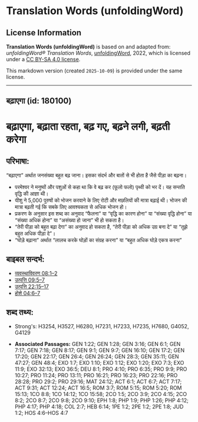# Translation Words (unfoldingWord)

## License Information

**Translation Words (unfoldingWord)** is based on and adapted from: _unfoldingWord® Translation Words_, [unfoldingWord](https://unfoldingword.org/utw), 2022, which is licensed under a [CC BY-SA 4.0 license](https://creativecommons.org/licenses/by-sa/4.0/legalcode.en).

This markdown version (created `2025-10-09`) is provided under the same license.



--------------------------------

## बढ़ाएगा (id: 180100)

बढ़ाएगा, बढ़ाता रहता, बढ़ गए, बढ़ने लगी, बढ़ती करेगा
===================================================

परिभाषा:
--------

“बढ़ाएगा” अर्थात जनसंख्या बहुत बढ़ जाना। इसका संदर्भ और बातों से भी होता है जैसे पीड़ा का बढ़ना।

* परमेश्वर ने मनुष्यों और पशुओं से कहा था कि वे बढ़ कर (फूलो फलो) पृथ्वी को भर दें। यह सन्तति वृद्धि की आज्ञा थी।
* यीशु ने 5,000 पुरुषों को भोजन करवाने के लिए रोटी और मछलियों की मात्रा बढ़ाई थी। भोजन की मात्रा बढ़ती गई कि सबके लिए आवश्यकता से अधिक भोजन हो।
* प्रकरण के अनुसार इस शब्द का अनुवाद “फैलना” या “वृद्धि का कारण होना” या “संख्या वृद्धि होना” या “संख्या अधिक होना” या “असंख्या हो जाना” भी हो सकता है।
* “तेरी पीड़ा को बहुत बढ़ा देगा” का अनुवाद हो सकता है, “तेरी पीड़ा को अधिक उग्र बना दे” या “तुझे बहुत अधिक पीड़ा दे”।
* “घोड़े बढ़ाना” अर्थात “लालच करके घोड़ों का संग्रह करना” या “बहुत अधिक घोड़े एकत्र करना”

बाइबल सन्दर्भ:
--------------

* [व्यवस्थाविवरण 08:1–2](https://ref.ly/Deut8:1-Deut8:2)
* [उत्पत्ति 09:5–7](https://ref.ly/Gen9:5-Gen9:7)
* [उत्पत्ति 22:15–17](https://ref.ly/Gen22:15-Gen22:17)
* [होशे 04:6–7](https://ref.ly/Hos4:6-Hos4:7)

शब्द तथ्य:
----------

* Strong's: H3254, H3527, H6280, H7231, H7233, H7235, H7680, G4052, G4129

* **Associated Passages:** GEN 1:22; GEN 1:28; GEN 3:16; GEN 6:1; GEN 7:17; GEN 7:18; GEN 8:17; GEN 9:1; GEN 9:7; GEN 16:10; GEN 17:2; GEN 17:20; GEN 22:17; GEN 26:4; GEN 26:24; GEN 28:3; GEN 35:11; GEN 47:27; GEN 48:4; EXO 1:7; EXO 1:10; EXO 1:12; EXO 1:20; EXO 7:3; EXO 11:9; EXO 32:13; EXO 36:5; DEU 8:1; PRO 4:10; PRO 6:35; PRO 9:9; PRO 10:27; PRO 11:24; PRO 13:11; PRO 16:21; PRO 16:23; PRO 22:16; PRO 28:28; PRO 29:2; PRO 29:16; MAT 24:12; ACT 6:1; ACT 6:7; ACT 7:17; ACT 9:31; ACT 12:24; ACT 16:5; ROM 3:7; ROM 5:15; ROM 5:20; ROM 15:13; 1CO 8:8; 1CO 14:12; 1CO 15:58; 2CO 1:5; 2CO 3:9; 2CO 4:15; 2CO 8:2; 2CO 8:7; 2CO 9:8; 2CO 9:10; EPH 1:8; PHP 1:9; PHP 1:26; PHP 4:12; PHP 4:17; PHP 4:18; COL 2:7; HEB 6:14; 1PE 1:2; 2PE 1:2; 2PE 1:8; JUD 1:2; HOS 4:6–HOS 4:7

